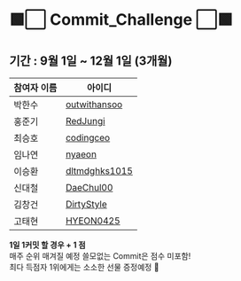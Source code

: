 # 🟩⬜️ Commit_Challenge ⬜🟩

## 기간 : 9월 1일 ~ 12월 1일 (3개월) ##
| 참여자 이름 | 아이디 |
| ------------ | ------------- |
| 박한수 | [outwithansoo](https://github.com/outwithansoo)  |
| 홍준기 | [RedJungi](https://github.com/RedJungi) |
| 최승호 | [codingceo](https://github.com/codingceo)  |
| 임나연 | [nyaeon](https://github.com/nyaeon)  |
| 이승환 | [dltmdghks1015](https://github.com/dltmdghks1015)  |
| 신대철 | [DaeChul00](https://github.com/DaeChul00)  |
| 김창건 | [DirtyStyle](https://github.com/DirtyStyle)  |
| 고태현 | [HYEON0425](https://github.com/HYEON0425)  |

<b> 1일 1커밋 할 경우 + 1 점 </b> <br> 
매주 순위 매겨질 예정 쓸모없는 Commit은 점수 미포함! <br>
최다 득점자 1위에게는 소소한 선물 증정예정 🎁 
